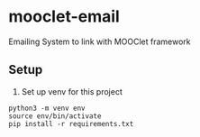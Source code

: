 # mooclet-email
Emailing System to link with MOOClet framework


## Setup

1. Set up venv for this project
```
python3 -m venv env
source env/bin/activate
pip install -r requirements.txt
```